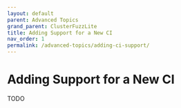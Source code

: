 ```yaml
---
layout: default
parent: Advanced Topics
grand_parent: ClusterFuzzLite
title: Adding Support for a New CI
nav_order: 1
permalink: /advanced-topics/adding-ci-support/
---
```


# Adding Support for a New CI

TODO
